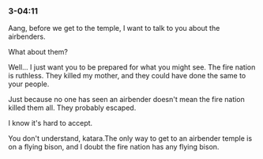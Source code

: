
### 3-04:11
Aang, before we get to the temple, I want to talk to you about the airbenders. 

What about them? 

Well... I just want you to be prepared for what you might see. 
The fire nation is ruthless. They killed my mother, and they could have done the same to your people. 

Just because no one has seen an airbender doesn't mean the fire nation killed them all. They probably escaped. 

I know it's hard to accept. 

You don't understand, katara.The only way to get to an airbender temple is on a flying bison, and I doubt the fire nation has any flying bison.
